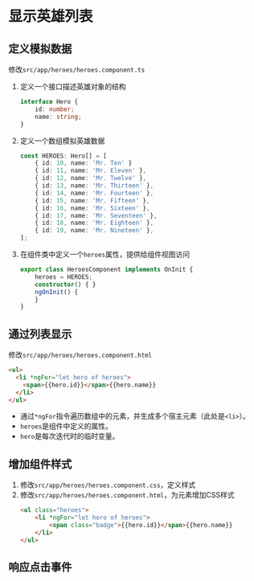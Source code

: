 # 显示英雄列表

## 定义模拟数据

修改`src/app/heroes/heroes.component.ts`

1. 定义一个接口描述英雄对象的结构
    ```ts
    interface Hero {
        id: number;
        name: string;
    }
    ```
2. 定义一个数组模拟英雄数据
    ```ts
    const HEROES: Hero[] = [
        { id: 10, name: 'Mr. Ten' }
        { id: 11, name: 'Mr. Eleven' },
        { id: 12, name: 'Mr. Twelve' },
        { id: 13, name: 'Mr. Thirteen' },
        { id: 14, name: 'Mr. Fourteen' },
        { id: 15, name: 'Mr. Fifteen' },
        { id: 16, name: 'Mr. Sixteen' },
        { id: 17, name: 'Mr. Seventeen' },
        { id: 18, name: 'Mr. Eighteen' },
        { id: 19, name: 'Mr. Nineteen' },
    ];
    ```
3. 在组件类中定义一个`heroes`属性，提供给组件视图访问
    ```ts
    export class HeroesComponent implements OnInit {
        heroes = HEROES;
        constructor() { }
        ngOnInit() {
        }
    }
    ```

## 通过列表显示

修改`src/app/heroes/heroes.component.html`

```html
<ul>
  <li *ngFor="let hero of heroes">
    <span>{{hero.id}}</span>{{hero.name}}
  </li>
</ul>
```

* 通过`*ngFor`指令遍历数组中的元素，并生成多个宿主元素（此处是`<li>`）。
* `heroes`是组件中定义的属性。
* `hero`是每次迭代时的临时变量。

## 增加组件样式

1. 修改`src/app/heroes/heroes.component.css`，定义样式
2. 修改`src/app/heroes/heroes.component.html`，为元素增加CSS样式
    ```html
    <ul class="heroes">
        <li *ngFor="let hero of heroes">
            <span class="badge">{{hero.id}}</span>{{hero.name}}
        </li>
    </ul>
    ```

## 响应点击事件

